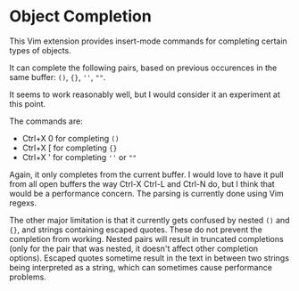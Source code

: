 Object Completion
=================

This Vim extension provides insert-mode commands for completing certain types
of objects.

It can complete the following pairs, based on previous occurences in the same
buffer: ``()``, ``{}``, ``''``, ``""``.

It seems to work reasonably well, but I would consider it an experiment at this
point.

The commands are:
- Ctrl+X 0 for completing ``()``
- Ctrl+X [ for completing ``{}``
- Ctrl+X ' for completing ``''`` or ``""``

Again, it only completes from the current buffer. I would love to have it pull
from all open buffers the way Ctrl-X Ctrl-L and Ctrl-N do, but I think that
would be a performance concern. The parsing is currently done using Vim regexs.

The other major limitation is that it currently gets confused by nested ``()``
and ``{}``, and strings containing escaped quotes. These do not prevent the
completion from working. Nested pairs will result in truncated completions
(only for the pair that was nested, it doesn't affect other completion
options). Escaped quotes sometime result in the text in between two strings
being interpreted as a string, which can sometimes cause performance problems.

